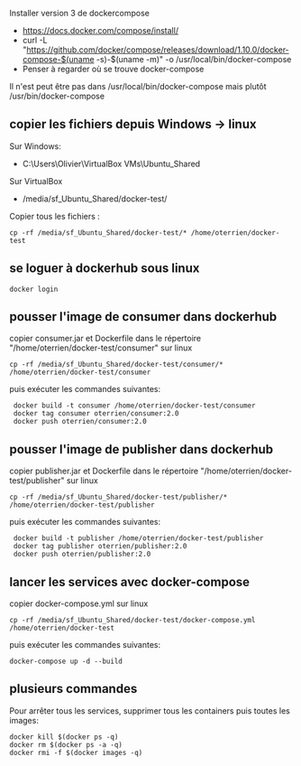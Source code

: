 
Installer version 3 de dockercompose
* https://docs.docker.com/compose/install/
* curl -L "https://github.com/docker/compose/releases/download/1.10.0/docker-compose-$(uname -s)-$(uname -m)" -o /usr/local/bin/docker-compose
* Penser à regarder où se trouve docker-compose 

Il n'est peut être pas dans /usr/local/bin/docker-compose mais plutôt /usr/bin/docker-compose


## copier les fichiers depuis Windows -> linux

Sur Windows:
* C:\Users\Olivier\VirtualBox VMs\Ubuntu_Shared

Sur VirtualBox
* /media/sf_Ubuntu_Shared/docker-test/

Copier tous les fichiers :
```
cp -rf /media/sf_Ubuntu_Shared/docker-test/* /home/oterrien/docker-test
```

## se loguer à dockerhub sous linux

```
docker login
```

## pousser l'image de consumer dans dockerhub

copier consumer.jar et Dockerfile dans le répertoire "/home/oterrien/docker-test/consumer" sur linux

```
cp -rf /media/sf_Ubuntu_Shared/docker-test/consumer/* /home/oterrien/docker-test/consumer
```

puis exécuter les commandes suivantes:

```
 docker build -t consumer /home/oterrien/docker-test/consumer
 docker tag consumer oterrien/consumer:2.0  
 docker push oterrien/consumer:2.0
```

## pousser l'image de publisher dans dockerhub

copier publisher.jar et Dockerfile dans le répertoire "/home/oterrien/docker-test/publisher" sur linux

```
cp -rf /media/sf_Ubuntu_Shared/docker-test/publisher/* /home/oterrien/docker-test/publisher
```

puis exécuter les commandes suivantes:

```
 docker build -t publisher /home/oterrien/docker-test/publisher
 docker tag publisher oterrien/publisher:2.0  
 docker push oterrien/publisher:2.0
```

## lancer les services avec docker-compose

copier docker-compose.yml sur linux

```
cp -rf /media/sf_Ubuntu_Shared/docker-test/docker-compose.yml /home/oterrien/docker-test
```

puis exécuter les commandes suivantes:

```
docker-compose up -d --build
```

## plusieurs commandes

Pour arrêter tous les services, supprimer tous les containers puis toutes les images:

```
docker kill $(docker ps -q)
docker rm $(docker ps -a -q)
docker rmi -f $(docker images -q)
```